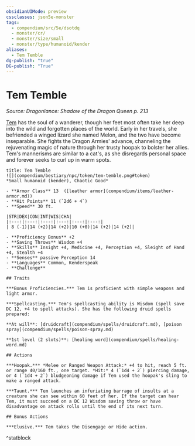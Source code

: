 ```yaml
---
obsidianUIMode: preview
cssclasses: json5e-monster
tags:
  - compendium/src/5e/dsotdq
  - monster/cr/
  - monster/size/small
  - monster/type/humanoid/kender
aliases:
  - Tem Temble
dg-publish: "true"
DG-publish: "True"
---
```

# Tem Temble
*Source: Dragonlance: Shadow of the Dragon Queen p. 213*  

[Tem](compendium/bestiary/npc/tem-temble-dsotdq.md) has the soul of a wanderer, though her feet most often take her deep into the wild and forgotten places of the world. Early in her travels, she befriended a winged lizard she named Melon, and the two have become inseparable. She fights the Dragon Armies' advance, channeling the rejuvenating magic of nature through her trusty hoopak to bolster her allies. Tem's mannerisms are similar to a cat's, as she disregards personal space and forever seeks to curl up in warm spots.

```ad-statblock
title: Tem Temble
![](compendium/bestiary/npc/token/tem-temble.png#token)
*Small humanoid (kender), Chaotic Good*

- **Armor Class** 13  ([leather armor](compendium/items/leather-armor.md))
- **Hit Points** 11 (`2d6 + 4`)
- **Speed** 30 ft.

|STR|DEX|CON|INT|WIS|CHA|
|:---:|:---:|:---:|:---:|:---:|:---:|
| 8 (-1)|14 (+2)|14 (+2)|10 (+0)|14 (+2)|14 (+2)|

- **Proficiency Bonus** +2
- **Saving Throws** Wisdom +4
- **Skills** Insight +4, Medicine +4, Perception +4, Sleight of Hand +4, Stealth +4
- **Senses** passive Perception 14
- **Languages** Common, Kenderspeak
- **Challenge** 

## Traits

***Bonus Proficiencies.*** Tem is proficient with simple weapons and light armor.

***Spellcasting.*** Tem's spellcasting ability is Wisdom (spell save DC 12, +4 to spell attacks). She has the following druid spells prepared:

**At will**: [druidcraft](compendium/spells/druidcraft.md), [poison spray](compendium/spells/poison-spray.md)

**1st level (2 slots)**: [healing word](compendium/spells/healing-word.md)

## Actions

***Hoopak.*** *Melee or Ranged Weapon Attack:* +4 to hit, reach 5 ft. or range 40/160 ft., one target. *Hit:* 4 (`1d4 + 2`) piercing damage, or 4 (`1d4 + 2`) bludgeoning damage if Tem used the hoopak's sling to make a ranged attack.

***Taunt.*** Tem launches an infuriating barrage of insults at a creature she can see within 60 feet of her. If the target can hear Tem, it must succeed on a DC 12 Wisdom saving throw or have disadvantage on attack rolls until the end of its next turn.

## Bonus Actions

***Elusive.*** Tem takes the Disengage or Hide action.
```
^statblock